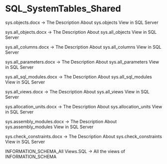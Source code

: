 # SQL_SystemTables_Shared
sys.objects.docx -> The Description About sys.objects View in SQL Server

sys.all_objects.docx -> The Description About sys.all_objects View in SQL Server

sys.all_columns.docx -> The Description About sys.all_columns View in SQL Server

sys.all_parameters.docx -> The Description About sys.all_parameters View in SQL Server

sys.all_sql_modules.docx -> The Description About sys.all_sql_modules View in SQL Server

sys.all_views.docx -> The Description About sys.all_views View in SQL Server

sys.allocation_units.docx -> The Description About sys.allocation_units View in SQL Server

sys.assembly_modules.docx -> The Description About sys.assembly_modules View in SQL Server

sys.check_constraints.docx -> The Description About sys.check_constraints View in SQL Server

INFORMATION_SCHEMA_All Views.SQL -> All the views of INFORMATION_SCHEMA
